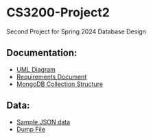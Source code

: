 # CS3200-Project2

Second Project for Spring 2024 Database Design

## Documentation:
- [UML Diagram]()
- [Requirements Document]()
- [MongoDB Collection Structure]()

## Data:
- [Sample JSON data](sample_data.json)
- [Dump File]()